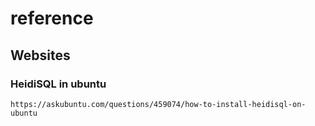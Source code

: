 # reference

## Websites

### HeidiSQL in ubuntu
`https://askubuntu.com/questions/459074/how-to-install-heidisql-on-ubuntu`



